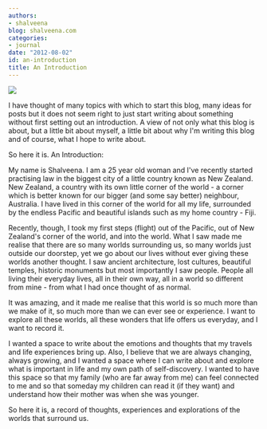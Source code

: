 ```yaml
---
authors:
- shalveena
blog: shalveena.com
categories:
- journal
date: "2012-08-02"
id: an-introduction
title: An Introduction
---
```


[![](https://shalveena.files.wordpress.com/2012/08/c5198-dscn0076.jpg?w=300)](https://shalveena.files.wordpress.com/2012/08/c5198-dscn0076.jpg)

I have thought of many topics with which to start this blog, many ideas for posts but it does not seem right to just start writing about something without first setting out an introduction. A view of not only what this blog is about, but a little bit about myself, a little bit about why I'm writing this blog and of course, what I hope to write about.

So here it is. An Introduction:

My name is Shalveena. I am a 25 year old woman and I've recently started practising law in the biggest city of a little country known as New Zealand. New Zealand, a country with its own little corner of the world - a corner which is better known for our bigger (and some say better) neighbour, Australia. I have lived in this corner of the world for all my life, surrounded by the endless Pacific and beautiful islands such as my home country - Fiji.

Recently, though, I took my first steps (flight) out of the Pacific, out of New Zealand's corner of the world, and into the world. What I saw made me realise that there are so many worlds surrounding us, so many worlds just outside our doorstep, yet we go about our lives without ever giving these worlds another thought. I saw ancient architecture, lost cultures, beautiful temples, historic monuments but most importantly I saw people. People all living their everyday lives, all in their own way, all in a world so different from mine - from what I had once thought of as normal.

It was amazing, and it made me realise that this world is so much more than we make of it, so much more than we can ever see or experience. I want to explore all these worlds, all these wonders that life offers us everyday, and I want to record it.

I wanted a space to write about the emotions and thoughts that my travels and life experiences bring up. Also, I believe that we are always changing, always growing, and I wanted a space where I can write about and explore what is important in life and my own path of self-discovery. I wanted to have this space so that my family (who are far away from me) can feel connected to me and so that someday my children can read it (if they want) and understand how their mother was when she was younger.

So here it is, a record of thoughts, experiences and explorations of the worlds that surround us.
